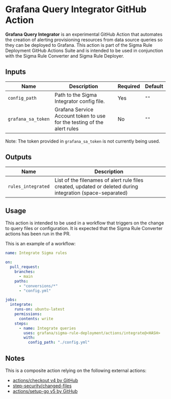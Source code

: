 # Grafana Query Integrator GitHub Action

**Grafana Query Integrator** is an experimental GitHub Action that automates the creation of alerting provisioning resources from data source queries so they can be deployed to Grafana. This action is part of the Sigma Rule Deployment GitHub Actions Suite and is intended to be used in conjunction with the Sigma Rule Converter and Sigma Rule Deployer.

## Inputs

| Name               | Description                                                             | Required | Default |
| ------------------ | ----------------------------------------------------------------------- | -------- | ------- |
| `config_path`      | Path to the Sigma Integrator config file.                               | Yes      | `""`    |
| `grafana_sa_token` | Grafana Service Account token to use for the testing of the alert rules | No       | `""`    |

Note: The token provided in `grafana_sa_token` is not currently being used.

## Outputs

| Name               | Description                                                                                                |
| ------------------ | ---------------------------------------------------------------------------------------------------------- |
| `rules_integrated` | List of the filenames of alert rule files created, updated or deleted during integration (space-separated) |

## Usage

This action is intended to be used in a workflow that triggers on the change to query files or configuration.
It is expected that the Sigma Rule Converter actions has been run in the PR.

This is an example of a workflow:

```yaml
name: Integrate Sigma rules

on:
  pull_request:
    branches:
      - main
    paths:
      - "conversions/*"
      - "config.yml"

jobs:
  integrate:
    runs-on: ubuntu-latest
    permissions:
      contents: write
    steps:
      - name: Integrate queries
        uses: grafana/sigma-rule-deployment/actions/integrate@<HASH>
        with:
          config_path: "./config.yml"
```

## Notes

This is a composite action relying on the following external actions:

- [actions/checkout v4 by GitHub](https://github.com/actions/checkout)
- [step-security/changed-files](https://github.com/step-security/changed-files)
- [actions/setup-go v5 by GitHub](https://github.com/actions/setup-go)
